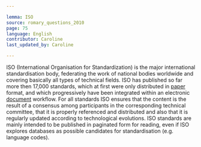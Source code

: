 ```yaml
---

lemma: ISO
source: romary_questions_2010
page: 75
language: English
contributor: Caroline
last_updated_by: Caroline

---
```


ISO (International Organisation for Standardization) is the major international standardisation body, federating the work of national bodies worldwide and covering basically all types of technical fields. ISO has published so far more then 17,000 standards, which at first were only distributed in [paper](paper.html) format, and which progressively have been integrated within an electronic [document](document.html) workflow. For all standards ISO ensures that the content is the result of a consensus among participants in the corresponding technical committee, that it is properly referenced and distributed and also that it is regularly updated according to technological evolutions. ISO standards are mainly intended to be published in paginated form for reading, even if ISO explores databases as possible candidates for standardisation (e.g. language codes).
